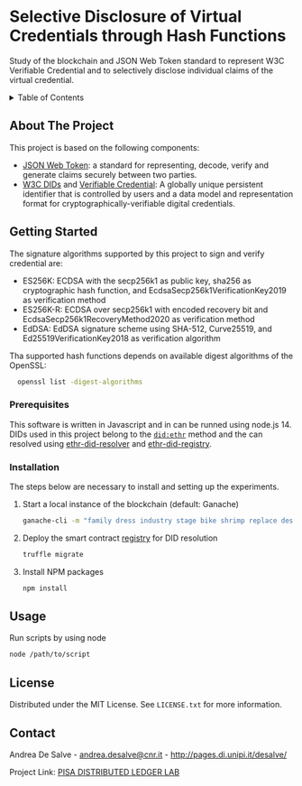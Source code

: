<div id="top"></div>

# Selective Disclosure of Virtual Credentials through Hash Functions
Study of the blockchain and JSON Web Token standard to represent W3C Verifiable Credential and to selectively disclose individual claims of the virtual credential.

<!-- TABLE OF CONTENTS -->
<details>
  <summary>Table of Contents</summary>
  <ol>
    <li>
      <a href="#about-the-project">About The Project</a>
    </li>
    <li>
      <a href="#getting-started">Getting Started</a>
      <ul>
        <li><a href="#prerequisites">Prerequisites</a></li>
        <li><a href="#installation">Installation</a></li>
      </ul>
    </li>
    <li><a href="#usage">Usage</a></li>
    <li><a href="#license">License</a></li>
    <li><a href="#contact">Contact</a></li>
  </ol>
</details>

<!-- ABOUT THE PROJECT -->
## About The Project

This project is based on the following components:
* [JSON Web Token](https://jwt.io/): a standard for representing, decode, verify and generate claims securely between two parties.
* [W3C DIDs](https://www.w3.org/TR/did-core/) and [Verifiable Credential](https://www.w3.org/TR/vc-data-model/): A globally unique persistent identifier that is controlled by users and a data model and representation format for cryptographically-verifiable digital credentials.


<!-- GETTING STARTED -->
## Getting Started

The signature algorithms supported by this project to sign and verify credential are:
* ES256K: ECDSA with the secp256k1 as public key, sha256 as cryptographic hash function, and EcdsaSecp256k1VerificationKey2019 as verification method
* ES256K-R: ECDSA over secp256k1 with encoded recovery bit and EcdsaSecp256k1RecoveryMethod2020 as verification method
* EdDSA: EdDSA signature scheme using SHA-512, Curve25519, and Ed25519VerificationKey2018 as verification algorithm

Tha supported hash functions depends on available digest algorithms of the OpenSSL:
 ```sh
   openssl list -digest-algorithms
   ```

### Prerequisites

This software is written in Javascript and in can be runned using node.js 14. DIDs used in this project belong to the [`did:ethr`](https://github.com/uport-project/ethr-did) method and the can resolved using [ethr-did-resolver](https://github.com/decentralized-identity/ethr-did-resolver) and [ethr-did-registry](https://github.com/uport-project/ethr-did-registry).

### Installation

The steps below are necessary to install and setting up the experiments. 

1. Start a local instance of the blockchain (default: Ganache)
   ```sh
   ganache-cli -m "family dress industry stage bike shrimp replace design author amateur reopen script" -p 9545
   ```
2. Deploy the smart contract [registry](https://github.com/uport-project/ethr-did-registry/blob/develop/contracts/EthereumDIDRegistry.sol) for DID resolution
   ```sh
   truffle migrate
   ```
3. Install NPM packages
   ```sh
   npm install
   ```
   
<!-- USAGE EXAMPLES -->
## Usage

Run scripts by using node
   ```sh
   node /path/to/script
   ```
  

<!-- LICENSE -->
## License

Distributed under the MIT License. See `LICENSE.txt` for more information.

<!-- CONTACT -->
## Contact

Andrea De Salve - andrea.desalve@cnr.it - http://pages.di.unipi.it/desalve/

Project Link: [PISA DISTRIBUTED LEDGER LAB](https://sites.google.com/unipi.it/pisadltlaboratory)

